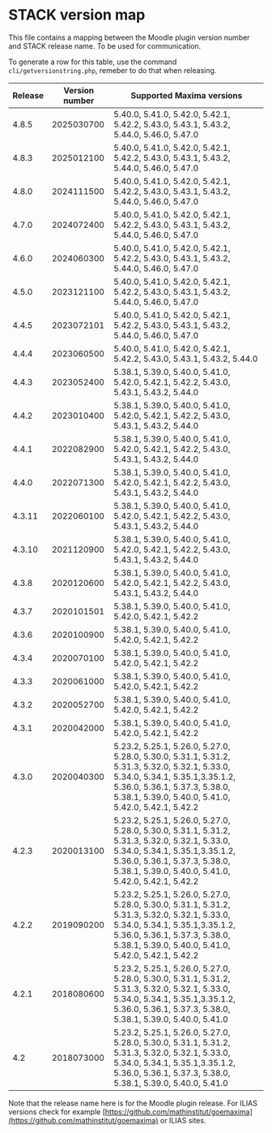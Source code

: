 # STACK version map

This file contains a mapping between the Moodle plugin version number and STACK release name.
To be used for communication. 

To generate a row for this table, use the command `cli/getversionstring.php`, remeber to do that
when releasing.


Release | Version number | Supported Maxima versions
--------|----------------|--------------------------
4.8.5 | 2025030700 | 5.40.0, 5.41.0, 5.42.0, 5.42.1, 5.42.2, 5.43.0, 5.43.1, 5.43.2, 5.44.0, 5.46.0, 5.47.0
4.8.3 | 2025012100 | 5.40.0, 5.41.0, 5.42.0, 5.42.1, 5.42.2, 5.43.0, 5.43.1, 5.43.2, 5.44.0, 5.46.0, 5.47.0
4.8.0 | 2024111500 | 5.40.0, 5.41.0, 5.42.0, 5.42.1, 5.42.2, 5.43.0, 5.43.1, 5.43.2, 5.44.0, 5.46.0, 5.47.0
4.7.0 | 2024072400 | 5.40.0, 5.41.0, 5.42.0, 5.42.1, 5.42.2, 5.43.0, 5.43.1, 5.43.2, 5.44.0, 5.46.0, 5.47.0
4.6.0 | 2024060300 | 5.40.0, 5.41.0, 5.42.0, 5.42.1, 5.42.2, 5.43.0, 5.43.1, 5.43.2, 5.44.0, 5.46.0, 5.47.0
4.5.0 | 2023121100 | 5.40.0, 5.41.0, 5.42.0, 5.42.1, 5.42.2, 5.43.0, 5.43.1, 5.43.2, 5.44.0, 5.46.0, 5.47.0
4.4.5 | 2023072101 | 5.40.0, 5.41.0, 5.42.0, 5.42.1, 5.42.2, 5.43.0, 5.43.1, 5.43.2, 5.44.0, 5.46.0, 5.47.0
4.4.4 | 2023060500 | 5.40.0, 5.41.0, 5.42.0, 5.42.1, 5.42.2, 5.43.0, 5.43.1, 5.43.2, 5.44.0
4.4.3 | 2023052400 | 5.38.1, 5.39.0, 5.40.0, 5.41.0, 5.42.0, 5.42.1, 5.42.2, 5.43.0, 5.43.1, 5.43.2, 5.44.0
4.4.2 | 2023010400 | 5.38.1, 5.39.0, 5.40.0, 5.41.0, 5.42.0, 5.42.1, 5.42.2, 5.43.0, 5.43.1, 5.43.2, 5.44.0
4.4.1 | 2022082900 | 5.38.1, 5.39.0, 5.40.0, 5.41.0, 5.42.0, 5.42.1, 5.42.2, 5.43.0, 5.43.1, 5.43.2, 5.44.0
4.4.0 | 2022071300 | 5.38.1, 5.39.0, 5.40.0, 5.41.0, 5.42.0, 5.42.1, 5.42.2, 5.43.0, 5.43.1, 5.43.2, 5.44.0
4.3.11 | 2022060100 | 5.38.1, 5.39.0, 5.40.0, 5.41.0, 5.42.0, 5.42.1, 5.42.2, 5.43.0, 5.43.1, 5.43.2, 5.44.0
4.3.10 | 2021120900 | 5.38.1, 5.39.0, 5.40.0, 5.41.0, 5.42.0, 5.42.1, 5.42.2, 5.43.0, 5.43.1, 5.43.2, 5.44.0
4.3.8 | 2020120600 | 5.38.1, 5.39.0, 5.40.0, 5.41.0, 5.42.0, 5.42.1, 5.42.2, 5.43.0, 5.43.1, 5.43.2, 5.44.0
4.3.7 | 2020101501 | 5.38.1, 5.39.0, 5.40.0, 5.41.0, 5.42.0, 5.42.1, 5.42.2
4.3.6 | 2020100900 | 5.38.1, 5.39.0, 5.40.0, 5.41.0, 5.42.0, 5.42.1, 5.42.2
4.3.4 | 2020070100 | 5.38.1, 5.39.0, 5.40.0, 5.41.0, 5.42.0, 5.42.1, 5.42.2
4.3.3 | 2020061000 | 5.38.1, 5.39.0, 5.40.0, 5.41.0, 5.42.0, 5.42.1, 5.42.2
4.3.2 | 2020052700 | 5.38.1, 5.39.0, 5.40.0, 5.41.0, 5.42.0, 5.42.1, 5.42.2
4.3.1 | 2020042000 | 5.38.1, 5.39.0, 5.40.0, 5.41.0, 5.42.0, 5.42.1, 5.42.2
4.3.0 | 2020040300 | 5.23.2, 5.25.1, 5.26.0, 5.27.0, 5.28.0, 5.30.0, 5.31.1, 5.31.2, 5.31.3, 5.32.0, 5.32.1, 5.33.0, 5.34.0, 5.34.1, 5.35.1,3.35.1.2, 5.36.0, 5.36.1, 5.37.3, 5.38.0, 5.38.1, 5.39.0, 5.40.0, 5.41.0, 5.42.0, 5.42.1, 5.42.2
4.2.3 | 2020013100 | 5.23.2, 5.25.1, 5.26.0, 5.27.0, 5.28.0, 5.30.0, 5.31.1, 5.31.2, 5.31.3, 5.32.0, 5.32.1, 5.33.0, 5.34.0, 5.34.1, 5.35.1,3.35.1.2, 5.36.0, 5.36.1, 5.37.3, 5.38.0, 5.38.1, 5.39.0, 5.40.0, 5.41.0, 5.42.0, 5.42.1, 5.42.2
4.2.2 | 2019090200 | 5.23.2, 5.25.1, 5.26.0, 5.27.0, 5.28.0, 5.30.0, 5.31.1, 5.31.2, 5.31.3, 5.32.0, 5.32.1, 5.33.0, 5.34.0, 5.34.1, 5.35.1,3.35.1.2, 5.36.0, 5.36.1, 5.37.3, 5.38.0, 5.38.1, 5.39.0, 5.40.0, 5.41.0, 5.42.0, 5.42.1, 5.42.2
4.2.1 | 2018080600 | 5.23.2, 5.25.1, 5.26.0, 5.27.0, 5.28.0, 5.30.0, 5.31.1, 5.31.2, 5.31.3, 5.32.0, 5.32.1, 5.33.0, 5.34.0, 5.34.1, 5.35.1,3.35.1.2, 5.36.0, 5.36.1, 5.37.3, 5.38.0, 5.38.1, 5.39.0, 5.40.0, 5.41.0
4.2 | 2018073000 | 5.23.2, 5.25.1, 5.26.0, 5.27.0, 5.28.0, 5.30.0, 5.31.1, 5.31.2, 5.31.3, 5.32.0, 5.32.1, 5.33.0, 5.34.0, 5.34.1, 5.35.1,3.35.1.2, 5.36.0, 5.36.1, 5.37.3, 5.38.0, 5.38.1, 5.39.0, 5.40.0, 5.41.0


Note that the release name here is for the Moodle plugin release. For ILIAS versions check for example [https://github.com/mathinstitut/goemaxima](https://github.com/mathinstitut/goemaxima) or ILIAS sites.